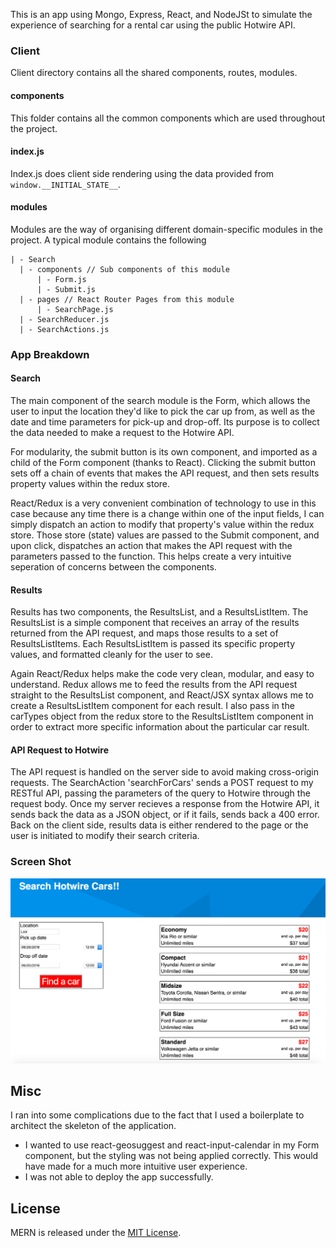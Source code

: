 This is an app using Mongo, Express, React, and NodeJSt to simulate the experience of searching for a rental car using the public Hotwire API. 

### Client

Client directory contains all the shared components, routes, modules.

#### components
This folder contains all the common components which are used throughout the project.

#### index.js
Index.js does client side rendering using the data provided from `window.__INITIAL_STATE__`.

#### modules
Modules are the way of organising different domain-specific modules in the project. A typical module contains the following
```
| - Search
  | - components // Sub components of this module
      | - Form.js
      | - Submit.js
  | - pages // React Router Pages from this module
      | - SearchPage.js
  | - SearchReducer.js
  | - SearchActions.js
```
### App Breakdown

#### Search
The main component of the search module is the Form, which allows the user to input the location they'd like to pick the car up from, as well as the date and time parameters for pick-up and drop-off. Its purpose is to collect the data needed to make a request to the Hotwire API.

For modularity, the submit button is its own component, and imported as a child of the Form component (thanks to React). Clicking the submit button sets off a chain of events that makes the API request, and then sets results property values within the redux store.

React/Redux is a very convenient combination of technology to use in this case because any time there is a change within one of the input fields, I can simply dispatch an action to modify that property's value within the redux store. Those store (state) values are passed to the Submit component, and upon click, dispatches an action that makes the API request with the parameters passed to the function. This helps create a very intuitive seperation of concerns between the components. 

#### Results
Results has two components, the ResultsList, and a ResultsListItem. The ResultsList is a simple component that receives an array of the results returned from the API request, and maps those results to a set of ResultsListItems.
Each ResultsListItem is passed its specific property values, and formatted cleanly for the user to see.

Again React/Redux helps make the code very clean, modular, and easy to understand. Redux allows me to feed the results from the API request straight to the ResultsList component, and React/JSX syntax allows me to create a ResultsListItem component for each result. I also pass in the carTypes object from the redux store to the ResultsListItem component in order to extract more specific information about the particular car result.

#### API Request to Hotwire
The API request is handled on the server side to avoid making cross-origin requests. The SearchAction 'searchForCars' sends a POST request to my RESTful API, passing the parameters of the query to Hotwire through the request body. Once my server recieves a response from the Hotwire API, it sends back the data as a JSON object, or if it fails, sends back a 400 error. Back on the client side, results data is either rendered to the page or the user is initiated to modify their search criteria.

### Screen Shot

![Alt text](./hotwireCarRentalSearchScreenShot.png?raw=true "Optional Title")

## Misc

I ran into some complications due to the fact that I used a boilerplate to architect the skeleton of the application.
  - I wanted to use react-geosuggest and react-input-calendar in my Form component, but the styling was not being applied correctly. This would have made for a much more intuitive user experience.
  - I was not able to deploy the app successfully. 

## License
MERN is released under the [MIT License](http://www.opensource.org/licenses/MIT).
